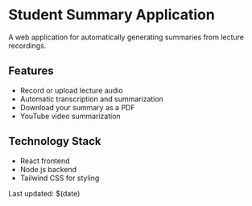# Student Summary Application

A web application for automatically generating summaries from lecture recordings.

## Features
- Record or upload lecture audio
- Automatic transcription and summarization
- Download your summary as a PDF
- YouTube video summarization

## Technology Stack
- React frontend
- Node.js backend
- Tailwind CSS for styling

Last updated: $(date) 